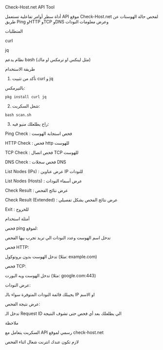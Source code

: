 Check-Host.net API Tool

أداة سطر أوامر تفاعلية تستعمل API موقع Check-Host.net
لفحص حالة الهوستات عن طريق Ping وHTTP وTCP وDNS وعرض معلومات النودات

المتطلبات

curl

jq

نظام يدعم bash (مثل لينكس او ترمكس او ماك)


طريقة الاستخدام

1. تأكد من تثبيت curl و jq

بالتيرمكس:
```
pkg install curl jq
```

2. شغل السكربت:
```
bash scan.sh
```

3. راح يطلعلك منيو فيه:

Ping Check : فحص استجابة الهوست

HTTP Check : فحص http للهوست

TCP Check : فحص اتصال TCP للهوست

DNS Check : فحص سجلات DNS

List Nodes (IPs) : عرض عناوين IP للنودات

List Nodes (Hosts) : عرض أسماء النودات

Check Result : عرض نتائج الفحص

Check Result (Extended) : عرض نتائج الفحص بشكل تفصيلي

Exit : للخروج




أمثلة استخدام

فحص ping لموقع:

تدخل اسم الهوست وعدد النودات الي تريد تجرب بيها الفحص

فحص HTTP:

تدخل الهوست بدون بروتوكول (مثلا: example.com)

فحص TCP:

تدخل الهوست ويه البورت (مثلا: google.com:443)

عرض النودات:

يجيبلك قائمة النودات المتوفرة سواء بالـ IP او الاسم

عرض نتيجة الفحص:

تدخل الـ Request ID الي يطلعلك بعد أي فحص حتى تشوف النتيجة


ملاحظة

السكربت يتعامل مع API رسمي لموقع check-host.net

لازم تكون عندك انترنت شغال اثناء الفحص



